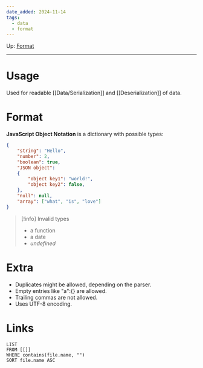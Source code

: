 ```yaml
---
date_added: 2024-11-14
tags:
  - data
  - format
---
```

Up: [Format](Format.md)
___
# Usage

Used for readable [[Data/Serialization]] and [[Deserialization]] of data.
# Format

**JavaScript Object Notation** is a dictionary with possible types:
```JSON
{
	"string": "Hello",
	"number": 2,
	"boolean": true,
	"JSON object": 
	{
		"object key1": "world!",
		"object key2": false,
	},
	"null": null,
	"array": ["what", "is", "love"]
}
```

> [!info] Invalid types
>- a function
>- a date
>- _undefined_
# Extra
* Duplicates might be allowed, depending on the parser.
* Empty entries like "a":{} are allowed.
* Trailing commas are not allowed.
* Uses UTF-8 encoding.
# Links
```dataview
LIST
FROM [[]]
WHERE contains(file.name, "")
SORT file.name ASC
```
